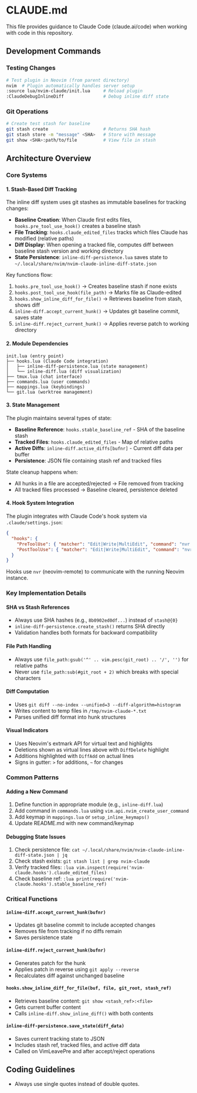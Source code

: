 # CLAUDE.md

This file provides guidance to Claude Code (claude.ai/code) when working with code in this repository.

## Development Commands

### Testing Changes
```bash
# Test plugin in Neovim (from parent directory)
nvim  # Plugin automatically handles server setup
:source lua/nvim-claude/init.lua     # Reload plugin
:ClaudeDebugInlineDiff               # Debug inline diff state
```

### Git Operations
```bash
# Create test stash for baseline
git stash create                     # Returns SHA hash
git stash store -m "message" <SHA>   # Store with message
git show <SHA>:path/to/file          # View file in stash
```

## Architecture Overview

### Core Systems

#### 1. Stash-Based Diff Tracking
The inline diff system uses git stashes as immutable baselines for tracking changes:

- **Baseline Creation**: When Claude first edits files, `hooks.pre_tool_use_hook()` creates a baseline stash
- **File Tracking**: `hooks.claude_edited_files` tracks which files Claude has modified (relative paths)
- **Diff Display**: When opening a tracked file, computes diff between baseline stash version and working directory
- **State Persistence**: `inline-diff-persistence.lua` saves state to `~/.local/share/nvim/nvim-claude-inline-diff-state.json`

Key functions flow:
1. `hooks.pre_tool_use_hook()` → Creates baseline stash if none exists
2. `hooks.post_tool_use_hook(file_path)` → Marks file as Claude-edited
3. `hooks.show_inline_diff_for_file()` → Retrieves baseline from stash, shows diff
4. `inline-diff.accept_current_hunk()` → Updates git baseline commit, saves state
5. `inline-diff.reject_current_hunk()` → Applies reverse patch to working directory

#### 2. Module Dependencies
```
init.lua (entry point)
├── hooks.lua (Claude Code integration)
│   ├── inline-diff-persistence.lua (state management)
│   └── inline-diff.lua (diff visualization)
├── tmux.lua (chat interface)
├── commands.lua (user commands)
├── mappings.lua (keybindings)
└── git.lua (worktree management)
```

#### 3. State Management
The plugin maintains several types of state:

- **Baseline Reference**: `hooks.stable_baseline_ref` - SHA of the baseline stash
- **Tracked Files**: `hooks.claude_edited_files` - Map of relative paths
- **Active Diffs**: `inline-diff.active_diffs[bufnr]` - Current diff data per buffer
- **Persistence**: JSON file containing stash ref and tracked files

State cleanup happens when:
- All hunks in a file are accepted/rejected → File removed from tracking
- All tracked files processed → Baseline cleared, persistence deleted

#### 4. Hook System Integration
The plugin integrates with Claude Code's hook system via `.claude/settings.json`:

```json
{
  "hooks": {
    "PreToolUse": { "matcher": "Edit|Write|MultiEdit", "command": "nvr --remote-expr..." },
    "PostToolUse": { "matcher": "Edit|Write|MultiEdit", "command": "nvr --remote-send..." }
  }
}
```

Hooks use `nvr` (neovim-remote) to communicate with the running Neovim instance.

### Key Implementation Details

#### SHA vs Stash References
- Always use SHA hashes (e.g., `8b0902ed0df...`) instead of `stash@{0}`
- `inline-diff-persistence.create_stash()` returns SHA directly
- Validation handles both formats for backward compatibility

#### File Path Handling
- Always use `file_path:gsub('^' .. vim.pesc(git_root) .. '/', '')` for relative paths
- Never use `file_path:sub(#git_root + 2)` which breaks with special characters

#### Diff Computation
- Uses `git diff --no-index --unified=3 --diff-algorithm=histogram`
- Writes content to temp files in `/tmp/nvim-claude-*.txt`
- Parses unified diff format into hunk structures

#### Visual Indicators
- Uses Neovim's extmark API for virtual text and highlights
- Deletions shown as virtual lines above with `DiffDelete` highlight
- Additions highlighted with `DiffAdd` on actual lines
- Signs in gutter: `>` for additions, `~` for changes

### Common Patterns

#### Adding a New Command
1. Define function in appropriate module (e.g., `inline-diff.lua`)
2. Add command in `commands.lua` using `vim.api.nvim_create_user_command`
3. Add keymap in `mappings.lua` or `setup_inline_keymaps()`
4. Update README.md with new command/keymap

#### Debugging State Issues
1. Check persistence file: `cat ~/.local/share/nvim/nvim-claude-inline-diff-state.json | jq`
2. Check stash exists: `git stash list | grep nvim-claude`
3. Verify tracked files: `:lua vim.inspect(require('nvim-claude.hooks').claude_edited_files)`
4. Check baseline ref: `:lua print(require('nvim-claude.hooks').stable_baseline_ref)`

### Critical Functions

#### `inline-diff.accept_current_hunk(bufnr)`
- Updates git baseline commit to include accepted changes
- Removes file from tracking if no diffs remain
- Saves persistence state

#### `inline-diff.reject_current_hunk(bufnr)`
- Generates patch for the hunk
- Applies patch in reverse using `git apply --reverse`
- Recalculates diff against unchanged baseline

#### `hooks.show_inline_diff_for_file(buf, file, git_root, stash_ref)`
- Retrieves baseline content: `git show <stash_ref>:<file>`
- Gets current buffer content
- Calls `inline-diff.show_inline_diff()` with both contents

#### `inline-diff-persistence.save_state(diff_data)`
- Saves current tracking state to JSON
- Includes stash ref, tracked files, and active diff data
- Called on VimLeavePre and after accept/reject operations

## Coding Guidelines
- Always use single quotes instead of double quotes.
